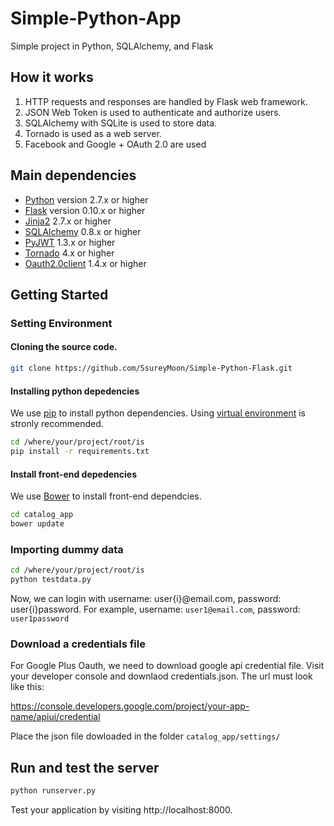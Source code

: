 # Simple-Python-App

Simple project in Python, SQLAlchemy, and Flask

## How it works

1. HTTP requests and responses are handled by Flask web framework.
2. JSON Web Token is used to authenticate and authorize users.
3. SQLAlchemy with SQLite is used to store data.
4. Tornado is used as a web server.
5. Facebook and Google + OAuth 2.0 are used 

## Main dependencies
- [Python](https://www.python.org/) version 2.7.x or higher
- [Flask](http://flask.pocoo.org/) version 0.10.x or higher
- [Jinja2](http://jinja.pocoo.org/docs/dev/) 2.7.x or higher
- [SQLAlchemy](http://www.sqlalchemy.org/) 0.8.x or higher
- [PyJWT](https://github.com/jpadilla/pyjwt) 1.3.x or higher
- [Tornado](http://www.tornadoweb.org/en/stable/) 4.x or higher
- [Oauth2.0client](https://developers.google.com/api-client-library/python/guide/aaa_oauth) 1.4.x or higher 


## Getting Started
### Setting Environment

#### Cloning the source code.
```bash
git clone https://github.com/SsureyMoon/Simple-Python-Flask.git
```

#### Installing python depedencies
We use [pip]((https://pip.pypa.io/en/latest/installing.html)) to install python dependencies.
Using [virtual environment](https://virtualenv.pypa.io/en/latest/) is stronly recommended.
```bash
cd /where/your/project/root/is
pip install -r requirements.txt
```

#### Install front-end depedencies
We use [Bower](http://bower.io/) to install front-end dependcies.
```bash
cd catalog_app
bower update
```

### Importing dummy data
```bash
cd /where/your/project/root/is
python testdata.py
```
Now, we can login with username: user{i}@email.com, password: user{i}password.
For example, username: ```user1@email.com```, password: ```user1password```

### Download a credentials file
For Google Plus Oauth, we need to download google api credential file.
Visit your developer console and downlaod credentials.json.
The url must look like this:

https://console.developers.google.com/project/your-app-name/apiui/credential

Place the json file dowloaded in the folder ```catalog_app/settings/```


## Run and test the server
```bash
python runserver.py
```
Test your application by visiting http://localhost:8000.
